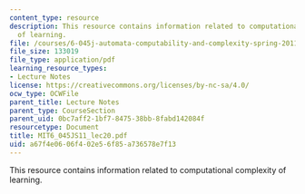 ```yaml
---
content_type: resource
description: This resource contains information related to computational complexity
  of learning.
file: /courses/6-045j-automata-computability-and-complexity-spring-2011/a67f4e0606f402e56f85a736578e7f13_MIT6_045JS11_lec20.pdf
file_size: 133019
file_type: application/pdf
learning_resource_types:
- Lecture Notes
license: https://creativecommons.org/licenses/by-nc-sa/4.0/
ocw_type: OCWFile
parent_title: Lecture Notes
parent_type: CourseSection
parent_uid: 0bc7aff2-1bf7-8475-38bb-8fabd142084f
resourcetype: Document
title: MIT6_045JS11_lec20.pdf
uid: a67f4e06-06f4-02e5-6f85-a736578e7f13
---
```

This resource contains information related to computational complexity of learning.